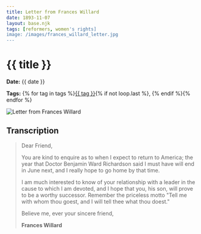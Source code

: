 ```yaml
---
title: Letter from Frances Willard
date: 1893-11-07
layout: base.njk
tags: [reformers, women's rights]
image: /images/frances_willard_letter.jpg
---
```


<div class="letter-header">
  <h1>{{ title }}</h1>
  <p><strong>Date:</strong> {{ date }}</p>
  <p><strong>Tags:</strong> {% for tag in tags %}<a href="/tags/{{ tag | slug }}">{{ tag }}</a>{% if not loop.last %}, {% endif %}{% endfor %}</p>
</div>

<div class="letter-body">
  <div class="letter-image">
    <img src="{{ image }}" alt="Letter from Frances Willard">
  </div>

  <div class="letter-transcription">
    <h2>Transcription</h2>
    <blockquote>
      <p>Dear Friend,</p>
      <p>You are kind to enquire as to when I expect to return to America; the year that Doctor Benjamin Ward Richardson said I must have will end in June next, and I really hope to go home by that time.</p>
      <p>I am much interested to know of your relationship with a leader in the cause to which I am devoted, and I hope that you, his son, will prove to be a worthy successor. Remember the priceless motto "Tell me with whom thou goest, and I will tell thee what thou doest."</p>
      <p>Believe me, ever your sincere friend,</p>
      <p><strong>Frances Willard</strong></p>
    </blockquote>
  </div>
</div>
